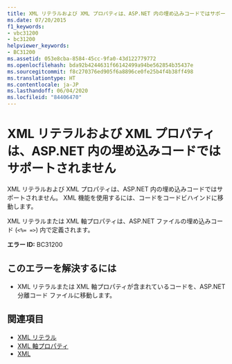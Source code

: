 ```yaml
---
title: XML リテラルおよび XML プロパティは、ASP.NET 内の埋め込みコードではサポートされません
ms.date: 07/20/2015
f1_keywords:
- vbc31200
- bc31200
helpviewer_keywords:
- BC31200
ms.assetid: 053e8cba-8584-45cc-9fa0-43d122779772
ms.openlocfilehash: bda92b4244631f66142499a94be562854b35437e
ms.sourcegitcommit: f8c270376ed905f6a8896ce0fe25b4f4b38ff498
ms.translationtype: HT
ms.contentlocale: ja-JP
ms.lasthandoff: 06/04/2020
ms.locfileid: "84406470"
---
```

# <a name="xml-literals-and-xml-properties-are-not-supported-in-embedded-code-within-aspnet"></a>XML リテラルおよび XML プロパティは、ASP.NET 内の埋め込みコードではサポートされません
XML リテラルおよび XML プロパティは、ASP.NET 内の埋め込みコードではサポートされません。 XML 機能を使用するには、コードをコードビハインドに移動します。  
  
 XML リテラルまたは XML 軸プロパティは、ASP.NET ファイルの埋め込みコード (`<%= =>`) 内で定義されます。  
  
 **エラー ID:** BC31200  
  
## <a name="to-correct-this-error"></a>このエラーを解決するには  
  
- XML リテラルまたは XML 軸プロパティが含まれているコードを、ASP.NET 分離コード ファイルに移動します。  
  
## <a name="see-also"></a>関連項目

- [XML リテラル](../xml-literals/index.md)
- [XML 軸プロパティ](../xml-axis/index.md)
- [XML](../../programming-guide/language-features/xml/index.md)
